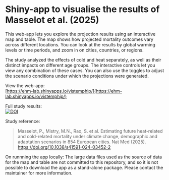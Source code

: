 # Shiny-app to visualise the results of Masselot et al. (2025)

This web-app lets you explore the projection results using an interactive map and table. The map shows how projected mortality outcomes vary across different locations. You can look at the results by global warming levels or time periods, and zoom in on cities, countries, or regions.

The study analyzed the effects of cold and heat separately, as well as their distinct impacts on different age groups. The interactive controls let you view any combination of these cases. You can also use the toggles to adjust the scenario conditions under which the projections were generated.


View the web-app:  
[https://ehm-lab.shinyapps.io/vistemphip/](https://ehm-lab.shinyapps.io/vistemphip/)

Full study results:  
[![DOI](https://zenodo.org/badge/DOI/10.5281/zenodo.14004322.svg)](https://doi.org/10.5281/zenodo.14004322)

Study reference:
> Masselot, P., Mistry, M.N., Rao, S. et al. Estimating future heat-related and cold-related mortality under climate change, demographic and adaptation scenarios in 854 European cities. Nat Med (2025). https://doi.org/10.1038/s41591-024-03452-2 

On runnning the app locally:
The large data files used as the source of data for the map and table are not committed to this repository, and so it is not possible to download the app as a stand-alone package. Please contact the maintainer for more information.
